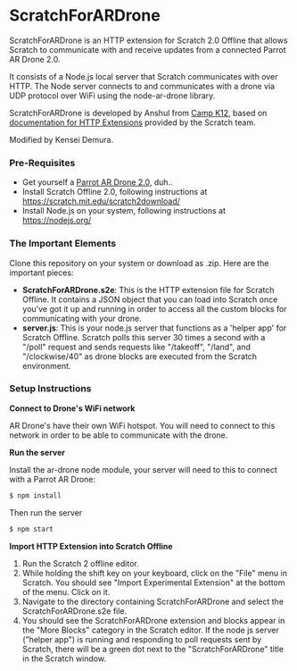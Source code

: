 # ScratchForARDrone

ScratchForARDrone is an HTTP extension for Scratch 2.0 Offline that allows Scratch to communicate with and receive updates from a connected Parrot AR Drone 2.0.

It consists of a Node.js local server that Scratch communicates with over HTTP. The Node server connects to and communicates with a drone via UDP protocol over WiFi using the node-ar-drone library. 

ScratchForARDrone is developed by Anshul from [Camp K12](http://campk12.com), based on [documentation for HTTP Extensions](http://wiki.scratch.mit.edu/wiki/Scratch_Extension#HTTP_Extensions) provided by the Scratch team.

Modified by Kensei Demura.


### Pre-Requisites
- Get yourself a [Parrot AR Drone 2.0](http://ardrone2.parrot.com/), duh.. 
- Install Scratch Offline 2.0, following instructions at https://scratch.mit.edu/scratch2download/
- Install Node.js on your system, following instructions at https://nodejs.org/

### The Important Elements

Clone this repository on your system or download as .zip. Here are the important pieces:
- **ScratchForARDrone.s2e**: This is the HTTP extension file for Scratch Offline. It contains a JSON object that you can load into Scratch once you've got it up and running in order to access all the custom blocks for communicating with your drone.
- **server.js**: This is your node.js server that functions as a 'helper app' for Scratch Offline. Scratch polls this server 30 times a second with a "/poll" request and sends requests like "/takeoff", "/land", and "/clockwise/40" as drone blocks are executed from the Scratch environment.

### Setup Instructions

**Connect to Drone's WiFi network**

AR Drone's have their own WiFi hotspot. You will need to connect to this network in order to be able to communicate with the drone.

**Run the server**

Install the ar-drone node module, your server will need to this to connect with a Parrot AR Drone:

```sh
$ npm install
```

Then run the server
```sh
$ npm start
```

**Import HTTP Extension into Scratch Offline**

1. Run the Scratch 2 offline editor.
2. While holding the shift key on your keyboard, click on the "File" menu in Scratch. You should see "Import Experimental Extension" at the bottom of the menu. Click on it.
3. Navigate to the directory containing ScratchForARDrone and select the ScratchForARDrone.s2e file. 
4. You should see the ScratchForARDrone extension and blocks appear in the "More Blocks" category in the Scratch editor. If the node js server ("helper app") is running and responding to poll requests sent by Scratch, there will be a green dot next to the "ScratchForARDrone" title in the Scratch window.
